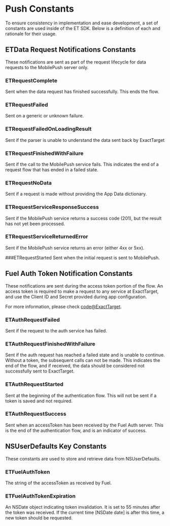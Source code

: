 Push Constants
==============

To ensure consistency in implementation and ease development, a set of constants are used inside of the ET SDK. Below is a definition of each and rationale for their usage. 


ETData Request Notifications Constants
--- 
These notifications are sent as part of the request lifecycle for data requests to the MobilePush server only.

### ETRequestComplete
Sent when the data request has finished successfully. This ends the flow.

### ETRequestFailed
Sent on a generic or unknown failure. 

### ETRequestFailedOnLoadingResult  
Sent if the parser is unable to understand the data sent back by ExactTarget

### ETRequestFinishedWithFailure   
Sent if the call to the MobilePush service fails. This indicates the end of a request flow that has ended in a failed state.

### ETRequestNoData
Sent if a request is made without providing the App Data dictionary. 

### ETRequestServiceResponseSuccess 
Sent if the MobilePush service returns a success code (201), but the result has not yet been processed. 

### ETRequestServiceReturnedError   
Sent if the MobilePush service returns an error (either 4xx or 5xx).

###ETRequestStarted
Sent when the initial request is sent to MobilePush.

Fuel Auth Token Notification Constants
---
These notifications are sent during the access token portion of the flow. An access token is required to make a request to any service at ExactTarget, and use the Client ID and Secret provided during app configuration. 

For more information, please check [code@ExactTarget](http://code.exacttarget.com).

### ETAuthRequestFailed 
Sent if the request to the auth service has failed. 

### ETAuthRequestFinishedWithFailure 
Sent if the auth request has reached a failed state and is unable to continue. Without a token, the subsequent calls can not be made. This indicates the end of the flow, and if received, the data should be considered not successfully sent to ExactTarget. 

### ETAuthRequestStarted            
Sent at the beginning of the authentication flow. This will not be sent if a token is saved and not required. 

### ETAuthRequestSuccess            
Sent when an accessToken has been received by the Fuel Auth server. This is the end of the authentication flow, and is an indicator of success. 


NSUserDefaults Key Constants
---
These constants are used to store and retrieve data from NSUserDefaults.

### ETFuelAuthToken 
The string of the accessToken as received by Fuel. 

### ETFuelAuthTokenExpiration 
An NSDate object indicating token invalidation. It is set to 55 minutes after the token was received. If the current time [NSDate date] is after this time, a new token should be requested. 